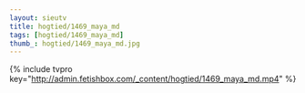 ```yaml
--- 
layout: sieutv
title: hogtied/1469_maya_md
tags: [hogtied/1469_maya_md]
thumb_: hogtied/1469_maya_md.jpg
---
```

{% include tvpro key="http://admin.fetishbox.com/_content/hogtied/1469_maya_md.mp4" %} 
